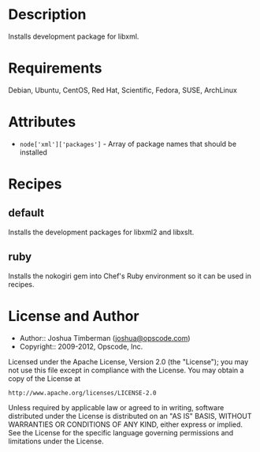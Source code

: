 Description
===========

Installs development package for libxml.

Requirements
============

Debian, Ubuntu, CentOS, Red Hat, Scientific, Fedora, SUSE, ArchLinux

Attributes
==========

* `node['xml']['packages']` - Array of package names that should be
  installed

Recipes
=======

## default

Installs the development packages for libxml2 and libxslt.

## ruby

Installs the nokogiri gem into Chef's Ruby environment so it can be
used in recipes.

License and Author
==================

- Author:: Joshua Timberman (<joshua@opscode.com>)
- Copyright:: 2009-2012, Opscode, Inc.

Licensed under the Apache License, Version 2.0 (the "License");
you may not use this file except in compliance with the License.
You may obtain a copy of the License at

    http://www.apache.org/licenses/LICENSE-2.0

Unless required by applicable law or agreed to in writing, software
distributed under the License is distributed on an "AS IS" BASIS,
WITHOUT WARRANTIES OR CONDITIONS OF ANY KIND, either express or implied.
See the License for the specific language governing permissions and
limitations under the License.
